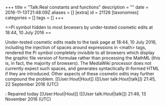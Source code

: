 +++
title = "Talk:Real constants and functions"
description = ""
date = 2016-11-13T21:48:09Z
aliases = []
[extra]
id = 21126
[taxonomies]
categories = []
tags = []
+++

==Pi symbol hidden to most browsers by under-tested cosmetic edits at 18:44, 10 July 2016 ==

Under-tested cosmetic edits made to the task page at 18:44, 10 July 2016, including the injection of spaces around expressions in &lt;math&gt; tags, rendered the Pi symbol completely invisible to all browsers which display the graphic file version of formulae rather than processing the MathML (this is, in fact, the majority of browsers). The MediaWiki processor does not currently expect such spaces, and generates syntactically ill-formed HTML if they are introduced. Other aspects of these cosmetic edits may further compound the problem. [[User:Hout|Hout]] ([[User talk:Hout|talk]]) 21:45, 22 September 2016 (UTC)

: Repaired today [[User:Hout|Hout]] ([[User talk:Hout|talk]]) 21:46, 13 November 2016 (UTC)
